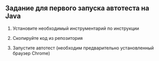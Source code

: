 ## Задание для первого запуска автотеста на Java
1. Установите необходимый инструментарий по инструкции 

2. Скопируйте код из репозитория

3. Запустите автотест (необходим предварительно установленный браузер Chrome)
